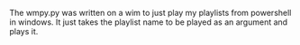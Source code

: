The wmpy.py was written on a wim to just play my playlists from powershell in windows. It just takes the playlist name to be played as an argument and plays it.
